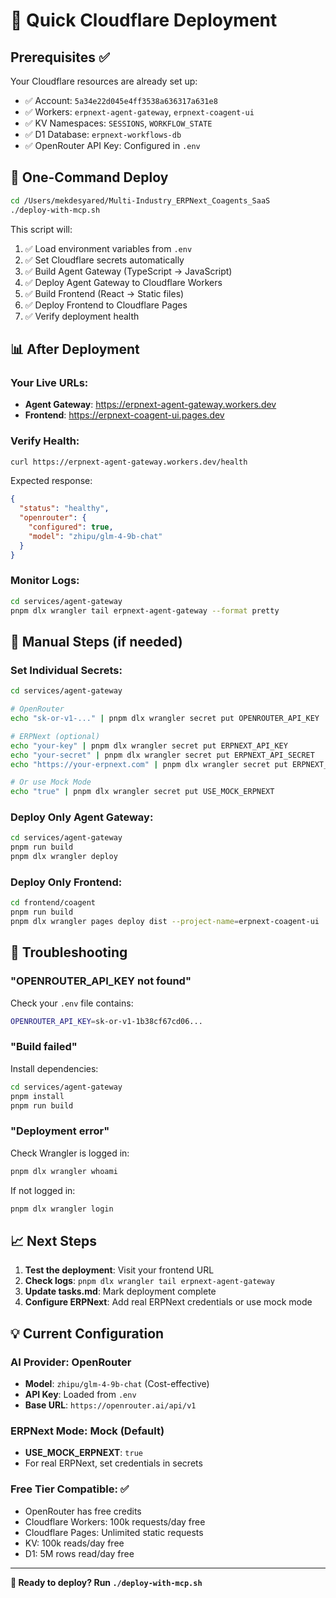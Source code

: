 # 🚀 Quick Cloudflare Deployment

## Prerequisites ✅

Your Cloudflare resources are already set up:
- ✅ Account: `5a34e22d045e4ff3538a636317a631e8`
- ✅ Workers: `erpnext-agent-gateway`, `erpnext-coagent-ui`
- ✅ KV Namespaces: `SESSIONS`, `WORKFLOW_STATE`
- ✅ D1 Database: `erpnext-workflows-db`
- ✅ OpenRouter API Key: Configured in `.env`

## 🎯 One-Command Deploy

```bash
cd /Users/mekdesyared/Multi-Industry_ERPNext_Coagents_SaaS
./deploy-with-mcp.sh
```

This script will:
1. ✅ Load environment variables from `.env`
2. ✅ Set Cloudflare secrets automatically
3. ✅ Build Agent Gateway (TypeScript → JavaScript)
4. ✅ Deploy Agent Gateway to Cloudflare Workers
5. ✅ Build Frontend (React → Static files)
6. ✅ Deploy Frontend to Cloudflare Pages
7. ✅ Verify deployment health

## 📊 After Deployment

### Your Live URLs:
- **Agent Gateway**: https://erpnext-agent-gateway.workers.dev
- **Frontend**: https://erpnext-coagent-ui.pages.dev

### Verify Health:
```bash
curl https://erpnext-agent-gateway.workers.dev/health
```

Expected response:
```json
{
  "status": "healthy",
  "openrouter": {
    "configured": true,
    "model": "zhipu/glm-4-9b-chat"
  }
}
```

### Monitor Logs:
```bash
cd services/agent-gateway
pnpm dlx wrangler tail erpnext-agent-gateway --format pretty
```

## 🔧 Manual Steps (if needed)

### Set Individual Secrets:
```bash
cd services/agent-gateway

# OpenRouter
echo "sk-or-v1-..." | pnpm dlx wrangler secret put OPENROUTER_API_KEY

# ERPNext (optional)
echo "your-key" | pnpm dlx wrangler secret put ERPNEXT_API_KEY
echo "your-secret" | pnpm dlx wrangler secret put ERPNEXT_API_SECRET
echo "https://your-erpnext.com" | pnpm dlx wrangler secret put ERPNEXT_BASE_URL

# Or use Mock Mode
echo "true" | pnpm dlx wrangler secret put USE_MOCK_ERPNEXT
```

### Deploy Only Agent Gateway:
```bash
cd services/agent-gateway
pnpm run build
pnpm dlx wrangler deploy
```

### Deploy Only Frontend:
```bash
cd frontend/coagent
pnpm run build
pnpm dlx wrangler pages deploy dist --project-name=erpnext-coagent-ui
```

## 🐛 Troubleshooting

### "OPENROUTER_API_KEY not found"
Check your `.env` file contains:
```bash
OPENROUTER_API_KEY=sk-or-v1-1b38cf67cd06...
```

### "Build failed"
Install dependencies:
```bash
cd services/agent-gateway
pnpm install
pnpm run build
```

### "Deployment error"
Check Wrangler is logged in:
```bash
pnpm dlx wrangler whoami
```

If not logged in:
```bash
pnpm dlx wrangler login
```

## 📈 Next Steps

1. **Test the deployment**: Visit your frontend URL
2. **Check logs**: `pnpm dlx wrangler tail erpnext-agent-gateway`
3. **Update tasks.md**: Mark deployment complete
4. **Configure ERPNext**: Add real ERPNext credentials or use mock mode

## 💡 Current Configuration

### AI Provider: OpenRouter
- **Model**: `zhipu/glm-4-9b-chat` (Cost-effective)
- **API Key**: Loaded from `.env`
- **Base URL**: `https://openrouter.ai/api/v1`

### ERPNext Mode: Mock (Default)
- **USE_MOCK_ERPNEXT**: `true`
- For real ERPNext, set credentials in secrets

### Free Tier Compatible: ✅
- OpenRouter has free credits
- Cloudflare Workers: 100k requests/day free
- Cloudflare Pages: Unlimited static requests
- KV: 100k reads/day free
- D1: 5M rows read/day free

---

**🎉 Ready to deploy? Run `./deploy-with-mcp.sh`**

